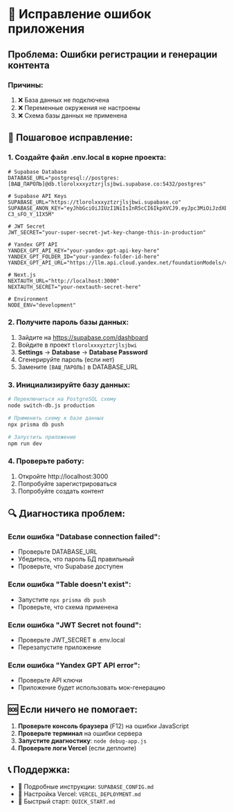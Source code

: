 # 🔧 Исправление ошибок приложения

## Проблема: Ошибки регистрации и генерации контента

### Причины:
1. ❌ База данных не подключена
2. ❌ Переменные окружения не настроены
3. ❌ Схема базы данных не применена

## 🚀 Пошаговое исправление:

### 1. Создайте файл .env.local в корне проекта:

```env
# Supabase Database
DATABASE_URL="postgresql://postgres:[ВАШ_ПАРОЛЬ]@db.tlorolxxxyztzrjlsjbwi.supabase.co:5432/postgres"

# Supabase API Keys
SUPABASE_URL="https://tlorolxxxyztzrjlsjbwi.supabase.co"
SUPABASE_ANON_KEY="eyJhbGciOiJIUzI1NiIsInR5cCI6IkpXVCJ9.eyJpc3MiOiJzdXBhYmFzZSIsInJlZiI6InRsb3JvbHh4eXp0cnpqbHNqYndpIiwicm9sZSI6ImFub24iLCJpYXQiOjE3NTcxOTY5OTQsImV4cCI6MjA3Mjc3Mjk5NH0.GyGKbEOyjHynaAskHEZnamcTAkoY-C3_sFO_Y_1IX5M"

# JWT Secret
JWT_SECRET="your-super-secret-jwt-key-change-this-in-production"

# Yandex GPT API
YANDEX_GPT_API_KEY="your-yandex-gpt-api-key-here"
YANDEX_GPT_FOLDER_ID="your-yandex-folder-id-here"
YANDEX_GPT_API_URL="https://llm.api.cloud.yandex.net/foundationModels/v1/completion"

# Next.js
NEXTAUTH_URL="http://localhost:3000"
NEXTAUTH_SECRET="your-nextauth-secret-here"

# Environment
NODE_ENV="development"
```

### 2. Получите пароль базы данных:

1. Зайдите на https://supabase.com/dashboard
2. Войдите в проект `tlorolxxxyztzrjlsjbwi`
3. **Settings** → **Database** → **Database Password**
4. Сгенерируйте пароль (если нет)
5. Замените `[ВАШ_ПАРОЛЬ]` в DATABASE_URL

### 3. Инициализируйте базу данных:

```bash
# Переключиться на PostgreSQL схему
node switch-db.js production

# Применить схему к базе данных
npx prisma db push

# Запустить приложение
npm run dev
```

### 4. Проверьте работу:

1. Откройте http://localhost:3000
2. Попробуйте зарегистрироваться
3. Попробуйте создать контент

## 🔍 Диагностика проблем:

### Если ошибка "Database connection failed":
- Проверьте DATABASE_URL
- Убедитесь, что пароль БД правильный
- Проверьте, что Supabase доступен

### Если ошибка "Table doesn't exist":
- Запустите `npx prisma db push`
- Проверьте, что схема применена

### Если ошибка "JWT Secret not found":
- Проверьте JWT_SECRET в .env.local
- Перезапустите приложение

### Если ошибка "Yandex GPT API error":
- Проверьте API ключи
- Приложение будет использовать мок-генерацию

## 🆘 Если ничего не помогает:

1. **Проверьте консоль браузера** (F12) на ошибки JavaScript
2. **Проверьте терминал** на ошибки сервера
3. **Запустите диагностику**: `node debug-app.js`
4. **Проверьте логи Vercel** (если деплоите)

## 📞 Поддержка:

- 📖 Подробные инструкции: `SUPABASE_CONFIG.md`
- 🔧 Настройка Vercel: `VERCEL_DEPLOYMENT.md`
- 🚀 Быстрый старт: `QUICK_START.md`
